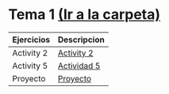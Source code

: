 # Tema 1 [(Ir a la carpeta)](/T1)

 Ejercicios | Descripcion 
 ------------- | ------------- 
 Activity 2  | [Activity 2](T1/t1-a2.md)    
 Activity 5 | [Actividad 5](T5/README.md)
 Proyecto | [Proyecto](Practica_1_Trimestre/README.md)
